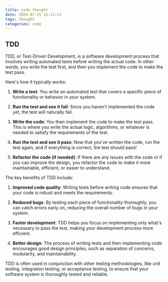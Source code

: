 ```yaml
---
title: code thought
date: 2024-07-25 15:12:13
tags: thought
categories: code
---
```


## TDD

TDD, or Test-Driven Development, is a software development process that involves writing automated tests before writing the actual code. In other words, you write the test first, and then you implement the code to make the test pass.

Here's how it typically works:

1. **Write a test**: You write an automated test that covers a specific piece of functionality or behavior in your system.

2. **Run the test and see it fail**: Since you haven't implemented the code yet, the test will naturally fail.

3. **Write the code**: You then implement the code to make the test pass. This is where you write the actual logic, algorithms, or whatever is needed to satisfy the requirements of the test.

4. **Run the test and see it pass**: Now that you've written the code, run the test again, and if everything is correct, the test should pass!

5. **Refactor the code (if needed)**: If there are any issues with the code or if you can improve the design, you refactor the code to make it more maintainable, efficient, or easier to understand.



The key benefits of TDD include:

1. **Improved code quality**: Writing tests before writing code ensures that your code is robust and meets the requirements.

2. **Reduced bugs**: By testing each piece of functionality thoroughly, you can catch errors early on, reducing the overall number of bugs in your system.

3. **Faster development**: TDD helps you focus on implementing only what's necessary to pass the test, making your development process more efficient.

4. **Better design**: The process of writing tests and then implementing code encourages good design principles, such as separation of concerns, modularity, and maintainability.



TDD is often used in conjunction with other testing methodologies, like unit testing, integration testing, or acceptance testing, to ensure that your software system is thoroughly tested and reliable.